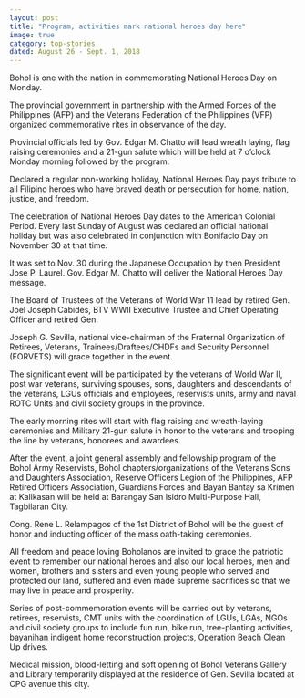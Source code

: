 ```yaml
---
layout: post
title: "Program, activities mark national heroes day here"
image: true
category: top-stories
dated: August 26 - Sept. 1, 2018
---
```

Bohol is one with the nation in commemorating National Heroes Day on Monday.

The provincial government in partnership with the Armed Forces of the Philippines (AFP) and the Veterans Federation of the Philippines (VFP) organized commemorative rites in observance of the day.

Provincial officials led by Gov. Edgar M. Chatto will lead wreath laying, flag raising ceremonies and a 21-gun salute which will be held at 7 o’clock Monday morning followed by the program.

Declared a regular non-working holiday, National Heroes Day pays tribute to all Filipino heroes who have braved death or persecution for home, nation, justice, and freedom.

The celebration of National Heroes Day dates to the American Colonial Period. Every last Sunday of August was declared an official national holiday but was also celebrated in conjunction with Bonifacio Day on November 30 at that time.

It was set to Nov. 30 during the Japanese Occupation by then President Jose P. Laurel.
Gov. Edgar M. Chatto will deliver the National Heroes Day message. 

The Board of Trustees of the Veterans of World War 11 lead by retired Gen. Joel Joseph Cabides, BTV WWII Executive Trustee and Chief Operating Officer and retired Gen. 

Joseph G. Sevilla, national vice-chairman of the Fraternal Organization of  Retirees, Veterans, Trainees/Draftees/CHDFs and Security Personnel  (FORVETS) will grace together in the event. 

The significant event will be participated by the veterans of World War II, post war veterans, surviving spouses, sons, daughters and descendants of the veterans, LGUs officials and employees, reservists units, army and naval ROTC Units and civil society groups in the province. 

The early morning rites will start with flag raising and wreath-laying ceremonies and Military 21-gun salute in honor to the veterans and trooping the line by veterans, honorees and awardees.

After the event, a joint general assembly and fellowship program of the Bohol Army Reservists, Bohol chapters/organizations of the Veterans Sons and Daughters Association, Reserve Officers Legion of the Philippines,  AFP Retired Officers Association, Guardians Forces and Bayan Bantay sa Krimen at Kalikasan will be held at Barangay San Isidro Multi-Purpose Hall, Tagbilaran City.

Cong. Rene L. Relampagos of the 1st District of Bohol will be the guest of honor and inducting officer of the mass oath-taking ceremonies.

All freedom and peace loving Boholanos are invited to grace the patriotic event to remember our national heroes and also our local heroes, men and women, brothers and sisters and even young people who served and protected our land, suffered and even made supreme sacrifices so that we may live in peace and prosperity. 

Series of post-commemoration events will be carried out by veterans, retirees, reservists, CMT units with the coordination of LGUs, LGAs, NGOs and  civil society groups to include fun run, bike run, tree-planting activities, bayanihan indigent home reconstruction projects, Operation Beach Clean Up drives. 

Medical mission, blood-letting and soft opening of Bohol Veterans Gallery and Library temporarily displayed at the residence of Gen. Sevilla located at CPG avenue this city.